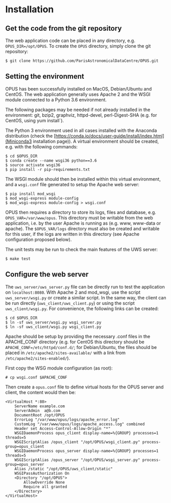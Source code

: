 Installation
============
Get the code from the git repository
------------------------------------
The web application code can be placed in any directory, e.g. `OPUS_DIR=/opt/OPUS`. To create the `OPUS` directory, 
simply clone the git repository:

    $ git clone https://github.com/ParisAstronomicalDataCentre/OPUS.git

Setting the environment
-----------------------

OPUS has been successfully installed on MacOS, Debian/Ubuntu and CentOS. The web application generally uses Apache 2 
and the WSGI module connected to a Python 3.6 environment.

The following packages may be needed if not already installed in the environment: git, bzip2, graphviz, httpd-devel, 
perl-Digest-SHA (e.g. for CentOS, using yum install`).

The Python 3 environment used in all cases installed with the Anaconda distribution (check the [https://conda.io/docs/user-guide/install/index.html](Miniconda3 
installation page)). A virtual environment should be created, e.g. with the following commands:

    $ cd $OPUS_DIR
    $ conda create --name wsgi36 python==3.6
    $ source activate wsgi36
    $ pip install -r pip-requirements.txt
    
The WSGI module should then be installed within this virtual environment, and a `wsgi.conf` file generated to setup the
 Apache web server:
    
    $ pip install mod_wsgi
    $ mod_wsgi-express module-config
    $ mod_wsgi-express module-config > wsgi.conf

OPUS then requires a directory to store its logs, files and database, e.g. `OPUS_VAR=/var/www/opus`. This directory 
must be writable from the web application, i.e. by the user Apache is running as (e.g. www, www-data or apache).
The `$OPUS_VAR/logs` directory must also be created and writable for this user, if the logs are written in this 
directory (see Apache configuration proposed below).
    
The unit tests may be run to check the main features of the UWS server:

    $ make test

Configure the web server
------------------------

The `uws_server/uws_server.py` file  can be directly run to test the application on
`localhost:8080`. With Apache 2 and mod_wsgi, use the script `uws_server/wsgi.py` or create a similar script. In the 
same way, the client can be run directly (`uws_client/uws_client.py`) or using the script `uws_client/wsgi.py`. For 
convenience, the following links can be created:

    $ cd $OPUS_DIR
    $ ln -sf uws_server/wsgi.py wsgi_server.py
    $ ln -sf uws_client/wsgi.py wsgi_client.py

Apache should be setup by providing the necessary .conf files in the APACHE_CONF directory (e.g. for CentOS this 
directory should be `APACHE_CONF=/etc/httpd/conf.d/`; for Debian/Ubuntu, the files should be placed in 
`/etc/apache2/sites-available/` with a link from `/etc/apache2/sites-enabled/`). 

First copy the WSG module configuration (as root):

    # cp wsgi.conf $APACHE_CONF

Then create a `opus.conf` file to define virtual hosts for the OPUS server and client, the content would then be:

    <VirtualHost *:80>
        ServerName example.com
        ServerAdmin  a@b.com
        DocumentRoot /opt/OPUS
        ErrorLog "/var/www/opus/logs/apache_error.log"
        CustomLog "/var/www/opus/logs/apache_access.log" combined
        Header set Access-Control-Allow-Origin "*"
        WSGIDaemonProcess opus_client display-name=%{GROUP} processes=1 threads=5
        WSGIScriptAlias /opus_client "/opt/OPUS/wsgi_client.py" process-group=opus_client
        WSGIDaemonProcess opus_server display-name=%{GROUP} processes=1 threads=5
        WSGIScriptAlias /opus_server "/opt/OPUS/wsgi_server.py" process-group=opus_server
        Alias /static "/opt/OPUS/uws_client/static"
        WSGIPassAuthorization On
        <Directory "/opt/OPUS">
            AllowOverride None
            Require all granted
        </Directory>
    </VirtualHost>

